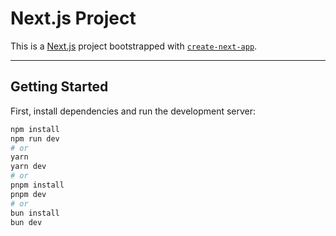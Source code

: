 # Next.js Project

This is a [Next.js](https://nextjs.org) project bootstrapped with [`create-next-app`](https://github.com/vercel/next.js/tree/canary/packages/create-next-app).

---

## Getting Started

First, install dependencies and run the development server:

```bash
npm install
npm run dev
# or
yarn
yarn dev
# or
pnpm install
pnpm dev
# or
bun install
bun dev
